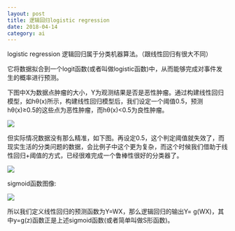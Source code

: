 ```yaml
---
layout: post
title: 逻辑回归logistic regression
date: 2018-04-14
category: ai
---
```


logistic regression 逻辑回归属于分类机器算法。（跟线性回归有很大不同）

它将数据拟合到一个logit函数(或者叫做logistic函数)中，从而能够完成对事件发生的概率进行预测。

下图中X为数据点肿瘤的大小，Y为观测结果是否是恶性肿瘤。通过构建线性回归模型，如hθ(x)所示，构建线性回归模型后，我们设定一个阈值0.5，预测hθ(x)≥0.5的这些点为恶性肿瘤，而hθ(x)<0.5为良性肿瘤。

![](https://img-blog.csdn.net/20151014123518573?watermark/2/text/aHR0cDovL2Jsb2cuY3Nkbi5uZXQv/font/5a6L5L2T/fontsize/400/fill/I0JBQkFCMA==/dissolve/70/gravity/Center)

但实际情况数据没有那么精准，如下图。再设定0.5，这个判定阈值就失效了，而现实生活的分类问题的数据，会比例子中这个更为复杂，而这个时候我们借助于线性回归+阈值的方式，已经很难完成一个鲁棒性很好的分类器了。

![](https://img-blog.csdn.net/20151014123606004?watermark/2/text/aHR0cDovL2Jsb2cuY3Nkbi5uZXQv/font/5a6L5L2T/fontsize/400/fill/I0JBQkFCMA==/dissolve/70/gravity/Center)

sigmoid函数图像:

![](https://img-blog.csdn.net/20151014124034991?watermark/2/text/aHR0cDovL2Jsb2cuY3Nkbi5uZXQv/font/5a6L5L2T/fontsize/400/fill/I0JBQkFCMA==/dissolve/70/gravity/Center)


所以我们定义线性回归的预测函数为Y=WX，那么逻辑回归的输出Y= g(WX)，其中y=g(z)函数正是上述sigmoid函数(或者简单叫做S形函数)。